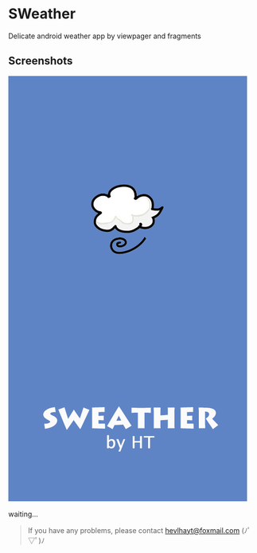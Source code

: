 # SWeather
Delicate android weather app by viewpager and fragments

## Screenshots
![screenshots](res/drawable-hdpi/start_bg.png)

waiting...

> If you have any problems, please contact hevlhayt@foxmail.com (ﾉﾟ▽ﾟ)ﾉ
